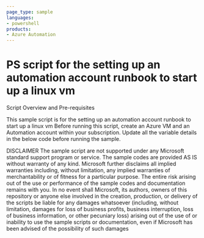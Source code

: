 ```yaml
---
page_type: sample
languages:
- powershell
products:
- Azure Automation
---
```


# PS script for the setting up an automation account runbook to start up a linux vm

 Script Overview and Pre-requisites
 
 This sample script is for the setting up an automation account runbook to start up a linux vm
 Before running this script, create an Azure VM and an Automation account within your subscription.
 Update all the variable details in the below code before running the sample.
 
DISCLAIMER
The sample script are not supported under any Microsoft standard support program or service. The sample codes are provided AS IS without warranty of any kind. Microsoft further disclaims all implied warranties including, without limitation, any implied warranties of merchantability or of fitness for a particular purpose. The entire risk arising out of the use or performance of the sample codes and documentation remains with you. In no event shall Microsoft, its authors, owners of this repository or anyone else involved in the creation, production, or delivery of the scripts be liable for any damages whatsoever (including, without limitation, damages for loss of business profits, business interruption, loss of business information, or other pecuniary loss) arising out of the use of or inability to use the sample scripts or documentation, even if Microsoft has been advised of the possibility of such damages 

